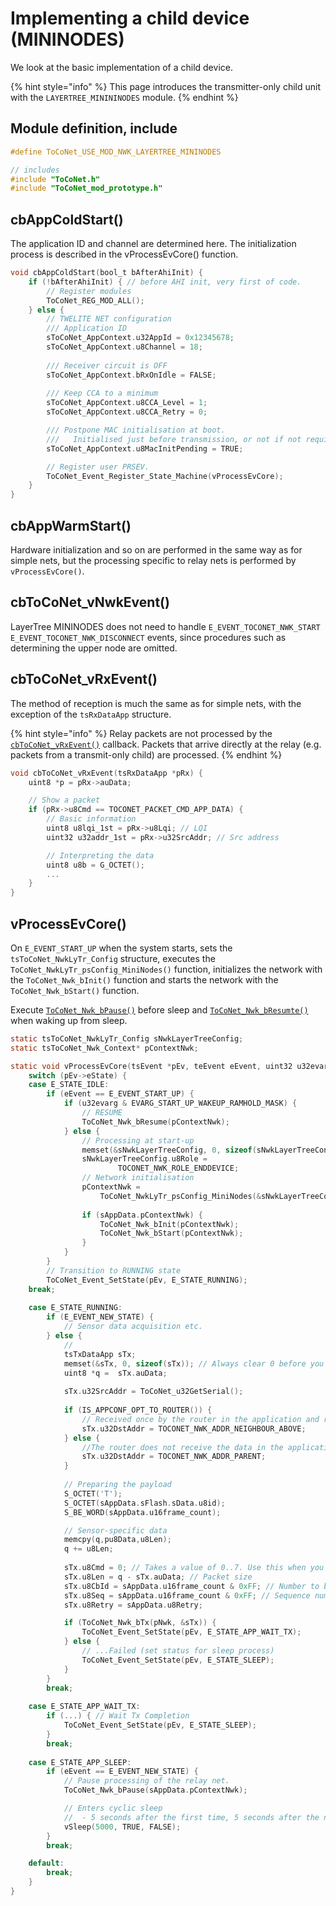 # Implementing a child device (MININODES)

We look at the basic implementation of a child device.

{% hint style="info" %}
This page introduces the transmitter-only child unit with the `LAYERTREE_MINININODES` module.
{% endhint %}

## Module definition, include

```c
#define ToCoNet_USE_MOD_NWK_LAYERTREE_MININODES

// includes
#include "ToCoNet.h"
#include "ToCoNet_mod_prototype.h"
```

## cbAppColdStart()

The application ID and channel are determined here. The initialization process is described in the vProcessEvCore() function.

```c
void cbAppColdStart(bool_t bAfterAhiInit) {
	if (!bAfterAhiInit) { // before AHI init, very first of code.
		// Register modules
		ToCoNet_REG_MOD_ALL();
	} else {
		// TWELITE NET configuration
		/// Application ID
		sToCoNet_AppContext.u32AppId = 0x12345678;
		sToCoNet_AppContext.u8Channel = 18;
		
		/// Receiver circuit is OFF
		sToCoNet_AppContext.bRxOnIdle = FALSE;
		
		/// Keep CCA to a minimum
		sToCoNet_AppContext.u8CCA_Level = 1;
		sToCoNet_AppContext.u8CCA_Retry = 0;

		/// Postpone MAC initialisation at boot.
		///   Initialised just before transmission, or not if not required.
		sToCoNet_AppContext.u8MacInitPending = TRUE;

		// Register user PRSEV.
		ToCoNet_Event_Register_State_Machine(vProcessEvCore);
	}
}
```

## cbAppWarmStart()

Hardware initialization and so on are performed in the same way as for simple nets, but the processing specific to relay nets is performed by `vProcessEvCore()`.

## cbToCoNet_vNwkEvent()

 LayerTree MININODES does not need to handle `E_EVENT_TOCONET_NWK_START` `E_EVENT_TOCONET_NWK_DISCONNECT` events, since procedures such as determining the upper node are omitted.

## cbToCoNet_vRxEvent()

The method of reception is much the same as for simple nets, with the exception of the `tsRxDataApp` structure.

{% hint style="info" %}
Relay packets are not processed by the [`cbToCoNet_vRxEvent()`](../../../twelite-net-api-ref/krubakku/cbtoconet_vrxevent.md) callback. Packets that arrive directly at the relay (e.g. packets from a transmit-only child) are processed.
{% endhint %}

```c
void cbToCoNet_vRxEvent(tsRxDataApp *pRx) {
	uint8 *p = pRx->auData;

	// Show a packet
	if (pRx->u8Cmd == TOCONET_PACKET_CMD_APP_DATA) {
		// Basic information
		uint8 u8lqi_1st = pRx->u8Lqi; // LQI
		uint32 u32addr_1st = pRx->u32SrcAddr; // Src address

		// Interpreting the data
		uint8 u8b = G_OCTET();
		...
	}
}
```

## vProcessEvCore()

On `E_EVENT_START_UP` when the system starts, sets the `tsToCoNet_NwkLyTr_Config` structure, executes the `ToCoNet_NwkLyTr_psConfig_MiniNodes()` function, initializes the network with the `ToCoNet_Nwk_bInit()` function and starts the network with the `ToCoNet_Nwk_bStart()` function. 

Execute [`ToCoNet_Nwk_bPause()`](../../../twelite-net-api-ref/netto-api/functions/toconet_nwk_bpause.md) before sleep and [`ToCoNet_Nwk_bResumte()`](../../../twelite-net-api-ref/netto-api/functions/toconet_nwk_bresume.md) when waking up from sleep.

```c
static tsToCoNet_NwkLyTr_Config sNwkLayerTreeConfig;
static tsToCoNet_Nwk_Context* pContextNwk;

static void vProcessEvCore(tsEvent *pEv, teEvent eEvent, uint32 u32evarg) {
	switch (pEv->eState) {
	case E_STATE_IDLE:
		if (eEvent == E_EVENT_START_UP) {
			if (u32evarg & EVARG_START_UP_WAKEUP_RAMHOLD_MASK) {
				// RESUME
				ToCoNet_Nwk_bResume(pContextNwk);
			} else {
				// Processing at start-up
				memset(&sNwkLayerTreeConfig, 0, sizeof(sNwkLayerTreeConfig));
				sNwkLayerTreeConfig.u8Role = 
						TOCONET_NWK_ROLE_ENDDEVICE;
				// Network initialisation
				pContextNwk = 
					ToCoNet_NwkLyTr_psConfig_MiniNodes(&sNwkLayerTreeConfig);
	
				if (sAppData.pContextNwk) {
					ToCoNet_Nwk_bInit(pContextNwk);
					ToCoNet_Nwk_bStart(pContextNwk);
				}
			}
		}
		// Transition to RUNNING state
		ToCoNet_Event_SetState(pEv, E_STATE_RUNNING);
	break;
	
	case E_STATE_RUNNING:
		if (E_EVENT_NEW_STATE) {
			// Sensor data acquisition etc.
		} else {
			// 
			tsTxDataApp sTx;
			memset(&sTx, 0, sizeof(sTx)); // Always clear 0 before you use it!
			uint8 *q =  sTx.auData;
		
			sTx.u32SrcAddr = ToCoNet_u32GetSerial();
		
			if (IS_APPCONF_OPT_TO_ROUTER()) {
				// Received once by the router in the application and redelivered from the router to the parent unit
				sTx.u32DstAddr = TOCONET_NWK_ADDR_NEIGHBOUR_ABOVE;
			} else {
				//The router does not receive the data in the application, but simply relays it
				sTx.u32DstAddr = TOCONET_NWK_ADDR_PARENT;
			}
		
			// Preparing the payload
			S_OCTET('T');
			S_OCTET(sAppData.sFlash.sData.u8id);
			S_BE_WORD(sAppData.u16frame_count);		

			// Sensor-specific data
			memcpy(q,pu8Data,u8Len);
			q += u8Len;
		
			sTx.u8Cmd = 0; // Takes a value of 0..7. Use this when you want to separate packet types.
			sTx.u8Len = q - sTx.auData; // Packet size
			sTx.u8CbId = sAppData.u16frame_count & 0xFF; // Number to be notified by TxEvent, not to the destination
			sTx.u8Seq = sAppData.u16frame_count & 0xFF; // Sequence number (to be notified to destination)
			sTx.u8Retry = sAppData.u8Retry;

			if (ToCoNet_Nwk_bTx(pNwk, &sTx)) {
				ToCoNet_Event_SetState(pEv, E_STATE_APP_WAIT_TX);
			} else {
				// ...Failed (set status for sleep process)
				ToCoNet_Event_SetState(pEv, E_STATE_SLEEP);
			}
		}
		break;
		
	case E_STATE_APP_WAIT_TX:
		if (...) { // Wait Tx Completion
			ToCoNet_Event_SetState(pEv, E_STATE_SLEEP);
		}
		break;
	
	case E_STATE_APP_SLEEP:
		if (eEvent == E_EVENT_NEW_STATE) {
			// Pause processing of the relay net.
			ToCoNet_Nwk_bPause(sAppData.pContextNwk);

			// Enters cyclic sleep
			//  - 5 seconds after the first time, 5 seconds after the next time, based on the return to sleep
			vSleep(5000, TRUE, FALSE);
		}
		break;

	default:
		break;
	}
}

```


